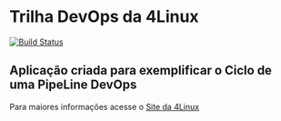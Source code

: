 # Trilha DevOps da 4Linux

<!-- Altere a Flag abaixo com sua URL do Travis -->
[![Build Status](https://travis-ci.com/ft3ix3iR4/DevOpsLab-HelloWorld.svg?branch=master)](https://travis-ci.com/ft3ix3iR4/DevOpsLab-HelloWorld)

## Aplicação criada para exemplificar o Ciclo de uma PipeLine DevOps


Para maiores informações acesse o [Site da 4Linux](https://www.4linux.com.br/cursos/devops)
